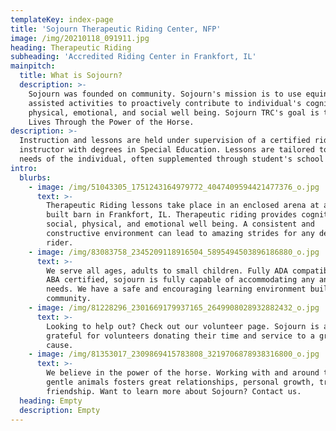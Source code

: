 ```yaml
---
templateKey: index-page
title: 'Sojourn Therapeutic Riding Center, NFP'
image: /img/20210118_091911.jpg
heading: Therapeutic Riding
subheading: 'Accredited Riding Center in Frankfort, IL'
mainpitch:
  title: What is Sojourn?
  description: >-
    Sojourn was founded on community. Sojourn's mission is to use equine
    assisted activities to proactively contribute to individual's cognitive,
    physical, emotional, and social well being. Sojourn TRC's goal is to Enhance
    Lives Through the Power of the Horse.
description: >-
  Instruction and lessons are held under supervision of a certified riding
  instructor with degrees in Special Education. Lessons are tailored to the
  needs of the individual, often supplemented through student's school IEPs.
intro:
  blurbs:
    - image: /img/51043305_1751243164979772_4047409594421477376_o.jpg
      text: >-
        Therapeutic Riding lessons take place in an enclosed arena at a recently
        built barn in Frankfort, IL. Therapeutic riding provides cognitive,
        social, physical, and emotional well being. A consistent and
        constructive environment can lead to amazing strides for any dedicated
        rider.
    - image: /img/83083758_2345209118916504_5895494503896186880_o.jpg
      text: >-
        We serve all ages, adults to small children. Fully ADA compatible and
        ABA certified, sojourn is fully capable of accommodating any and all
        needs. We have a safe and encouraging learning environment built around
        community.
    - image: /img/81228296_2301669179937165_2649908028932882432_o.jpg
      text: >-
        Looking to help out? Check out our volunteer page. Sojourn is always
        grateful for volunteers donating their time and service to a great
        cause.
    - image: /img/81353017_2309869415783808_3219706878938316800_o.jpg
      text: >-
        We believe in the power of the horse. Working with and around these
        gentle animals fosters great relationships, personal growth, trust and
        friendship. Want to learn more about Sojourn? Contact us.
  heading: Empty
  description: Empty
---
```

